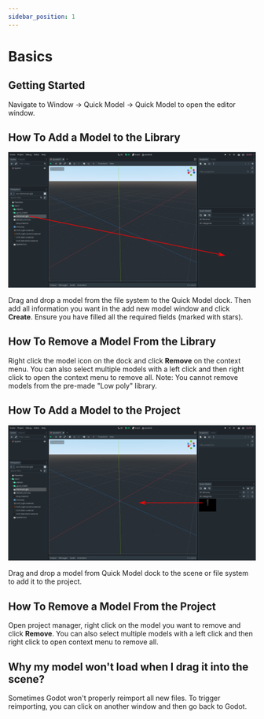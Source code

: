 ```yaml
---
sidebar_position: 1
---
```


# Basics

## Getting Started
Navigate to Window -> Quick Model -> Quick Model to open the editor window.

## How To Add a Model to the Library
![Add model to library](./img/addModelToLibrary.png)

Drag and drop a model from the file system to the Quick Model dock. Then add all information you want in the add new model window and click **Create**. Ensure you have filled all the required fields (marked with stars).

## How To Remove a Model From the Library
Right click the model icon on the dock and click **Remove** on the context menu.
You can also select multiple models with a left click and then right click to open the context menu to remove all.
Note: You cannot remove models from the pre-made "Low poly" library.

## How To Add a Model to the Project
![Add model to project](./img/addModelToProject.png)

Drag and drop a model from Quick Model dock to the scene or file system to add it to the project.

## How To Remove a Model From the Project
Open project manager, right click on the model you want to remove and click **Remove**.
You can also select multiple models with a left click and then right click to open context menu to remove all.

## Why my model won't load when I drag it into the scene?
Sometimes Godot won't properly reimport all new files. To trigger reimporting, you can click on another window and then go back to Godot.